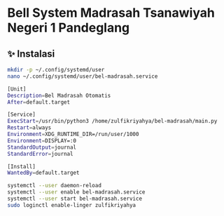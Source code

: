 # Bell System Madrasah Tsanawiyah Negeri 1 Pandeglang
## ✨ Instalasi

```bash
mkdir -p ~/.config/systemd/user
nano ~/.config/systemd/user/bel-madrasah.service
```

```bash
[Unit]
Description=Bel Madrasah Otomatis
After=default.target

[Service]
ExecStart=/usr/bin/python3 /home/zulfikriyahya/bel-madrasah/main.py
Restart=always
Environment=XDG_RUNTIME_DIR=/run/user/1000
Environment=DISPLAY=:0
StandardOutput=journal
StandardError=journal

[Install]
WantedBy=default.target
```

```bash
systemctl --user daemon-reload
systemctl --user enable bel-madrasah.service
systemctl --user start bel-madrasah.service
sudo loginctl enable-linger zulfikriyahya
```
